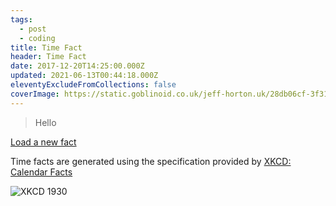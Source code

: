 ```yaml
---
tags:
  - post
  - coding
title: Time Fact
header: Time Fact
date: 2017-12-20T14:25:00.000Z
updated: 2021-06-13T00:44:18.000Z
eleventyExcludeFromCollections: false
coverImage: https://static.goblinoid.co.uk/jeff-horton.uk/28db06cf-3f31-417d-9eaa-0cb5e34f252c.png
---
```

<blockquote id="fact" cite="https://xkcd.com/1930/">
Hello
</blockquote>
<div class="post-full-footer-right">
<a id="load-fact" class="author-card-button" href="#">Load a new fact</a>
</div>

<p></p>

Time facts are generated using the specification provided by [XKCD: Calendar Facts](https://xkcd.com/1930/)

![XKCD 1930](https://imgs.xkcd.com/comics/calendar_facts.png)



